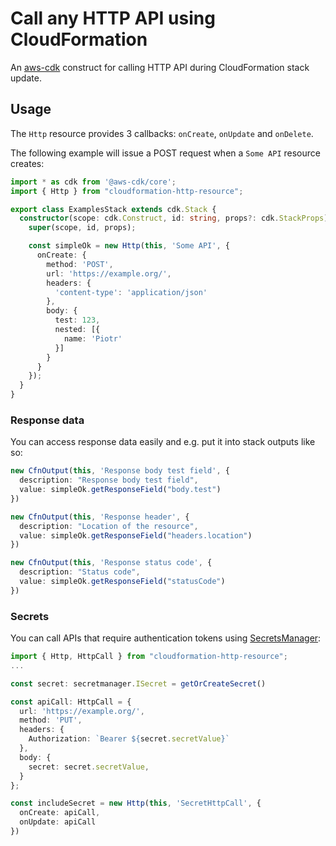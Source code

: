# Call any HTTP API using CloudFormation

An [aws-cdk](https://github.com/aws/aws-cdk) construct for calling HTTP API during CloudFormation
stack update.

## Usage

The `Http` resource provides 3 callbacks: `onCreate`, `onUpdate` and `onDelete`.

The following example will issue a POST request when a `Some API` resource creates:

```typescript
import * as cdk from '@aws-cdk/core';
import { Http } from "cloudformation-http-resource";

export class ExamplesStack extends cdk.Stack {
  constructor(scope: cdk.Construct, id: string, props?: cdk.StackProps) {
    super(scope, id, props);

    const simpleOk = new Http(this, 'Some API', {
      onCreate: {
        method: 'POST',
        url: 'https://example.org/',
        headers: {
          'content-type': 'application/json'
        },
        body: {
          test: 123,
          nested: [{
            name: 'Piotr'
          }]
        }
      }
    });
  }
}
```

### Response data

You can access response data easily and e.g. put it into stack outputs like so:

```typescript
new CfnOutput(this, 'Response body test field', {
  description: "Response body test field",
  value: simpleOk.getResponseField("body.test")
})

new CfnOutput(this, 'Response header', {
  description: "Location of the resource",
  value: simpleOk.getResponseField("headers.location")
})

new CfnOutput(this, 'Response status code', {
  description: "Status code",
  value: simpleOk.getResponseField("statusCode")
})

```

### Secrets

You can call APIs that require authentication tokens
using [SecretsManager](https://docs.aws.amazon.com/cdk/api/latest/docs/aws-secretsmanager-readme.html):

```typescript
import { Http, HttpCall } from "cloudformation-http-resource";
...

const secret: secretmanager.ISecret = getOrCreateSecret()

const apiCall: HttpCall = {
  url: 'https://example.org/',
  method: 'PUT',
  headers: {
    Authorization: `Bearer ${secret.secretValue}`
  },
  body: {
    secret: secret.secretValue,
  }
};

const includeSecret = new Http(this, 'SecretHttpCall', {
  onCreate: apiCall,
  onUpdate: apiCall
})
```


